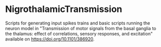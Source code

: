 # NigrothalamicTransmission
Scripts for generating input spikes trains and basic scripts running the neuron model in "Transmission of motor signals from the basal ganglia to the thalamus: effect of correlations, sensory responses, and excitation" available on https://doi.org/10.1101/386920.
